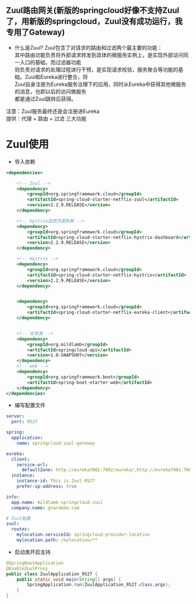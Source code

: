 ## Zuul路由网关(新版的springcloud好像不支持Zuul了，用新版的springcloud，Zuul没有成功运行，我专用了Gateway)
- 什么是Zuul?
Zuul包含了对请求的路由和过滤两个最主要的功能：  
其中路由功能负责将外部请求转发到具体的微服务实例上，是实现外部访问同一入口的基础，而过滤器功能  
则负责对请求的处理过程进行干预，是实现请求校验，服务聚合等功能的基础。Zuul和Eureka进行整合，将   
Zuul自身注册为Eureka服务治理下的应用，同时从Eureka中获得其他微服务的消息，也即以后的访问微服务  
都是通过Zuul跳转后获得。  

注意：Zuul服务最终还是会注册进Eureka  
提供：代理 + 路由 + 过滤  三大功能  

# Zuul使用
- 导入依赖
```xml
<dependencies>

    <!-- Zuul -->
    <dependency>
        <groupId>org.springframework.cloud</groupId>
        <artifactId>spring-cloud-starter-netflix-zuul</artifactId>
        <version>2.2.9.RELEASE</version>
    </dependency>

    <!-- hystrix监控页面依赖 -->
    <dependency>
        <groupId>org.springframework.cloud</groupId>
        <artifactId>spring-cloud-starter-netflix-hystrix-dashboard</artifactId>
        <version>2.2.9.RELEASE</version>
    </dependency>

    <!-- Hystrix -->
    <dependency>
        <groupId>org.springframework.cloud</groupId>
        <artifactId>spring-cloud-starter-netflix-hystrix</artifactId>
        <version>2.2.9.RELEASE</version>
    </dependency>


    <dependency>
        <groupId>org.springframework.cloud</groupId>
        <artifactId>spring-cloud-starter-netflix-eureka-client</artifactId>
    </dependency>


    <!-- 实体类 -->
    <dependency>
        <groupId>org.mildlamb</groupId>
        <artifactId>springcloud-api</artifactId>
        <version>1.0-SNAPSHOT</version>
    </dependency>
    <!-- web -->
    <dependency>
        <groupId>org.springframework.boot</groupId>
        <artifactId>spring-boot-starter-web</artifactId>
    </dependency>
</dependencies>
```
- 编写配置文件
```yml
server:
  port: 9527

spring:
  application:
    name: springcloud-zuul-geteway

eureka:
  client:
    service-url:
      defaultZone: http://eureka7002:7002/eureka/,http://eureka7001:7001/eureka/,http://eureka7003:7003/eureka/
  instance:
    instance-id: This is Zuul-9527
    prefer-ip-address: true

info:
  app.name: mildlamb-springcloud-zuul
  company.name: gnardada.com

# Zuul配置
zuul:
  routes:
    mylocation.serviceId: springcloud-provider-location
    mylocation.path: /mylocation/**
```
- 启动类开启支持
```java
@SpringBootApplication
@EnableZuulProxy
public class ZuulApplication_9527 {
    public static void main(String[] args) {
        SpringApplication.run(ZuulApplication_9527.class,args);
    }
}
```

